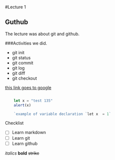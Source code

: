 #Lecture 1

## Guthub

The lecture was about git and github.

###Activities we did.

- git init
- git status
- git commit
- git log
- git diff
- git checkout

[this link goes to google](www.google.com)

```javascript

    let x = "test 135"
    alert(x)

    `example of variable declaration `let x  = 1`
```
Checklist
- [ ] Learn markdown
- [ ] Learn git
- [ ] Learn github

*italics*
**bold**
~~strike~~


